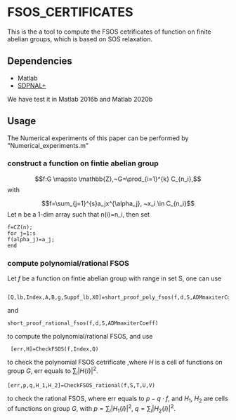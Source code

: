 # FSOS_CERTIFICATES

This is the a tool to compute the FSOS cetrificates of function on finite abelian groups, which is based on SOS relaxation.  

## Dependencies
- Matlab 
- [SDPNAL+](https://blog.nus.edu.sg/mattohkc/softwares/sdpnalplus/)

We have test it in Matlab 2016b and Matlab 2020b
## Usage
The Numerical experiments of this paper can be performed by "Numerical_experiments.m"

### construct a function on fintie abelian group  
$$f:G \mapsto \mathbb{Z},~G=\prod_{i=1}^{k}  C_{n_i},$$
with 

$$f=\sum_{j=1}^{s}a_jx^{\alpha_j}, ~x_i \in  C_{n_i}$$
Let n be a 1-dim array such that n(i)=n_i, then set
```
f=CZ(n);
for j=1:s
f(alpha_j)=a_j;
end
```
### compute polynomial/rational FSOS
Let $f$ be a function on fintie abelian group with range in set S, one can use 
```
 [Q,lb,Index,A,B,g,Suppf_lb,X0]=short_proof_poly_fsos(f,d,S,ADMmaxiterCoeff);
```
and
```
short_proof_rational_fsos(f,d,S,ADMmaxiterCoeff)
```
to compute the polynomial/rational FSOS, and use
```
 [err,H]=CheckFSOS(f,Index,Q)
```
to check the polynomial FSOS cetrificate ,where $H$ is a cell of functions on group $G$,  err equals to $\sum_{i} |H\{i\}|^2$.
```
[err,p,q,H_1,H_2]=CheckFSOS_rational(f,S,T,U,V) 
```
to check the rational FSOS, where err equals to $p-q \cdot f$, and  $H_1$, $H_2$  are cells of functions on group $G$, with  $p=\sum_{i}|H_1\{i\}|^2$, $q=\sum_{i}|H_2\{i\}|^2$. 
